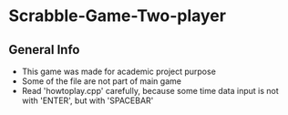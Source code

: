 # Scrabble-Game-Two-player
## General Info
* This game was made for academic project purpose
* Some of the file are not part of main game
* Read 'howtoplay.cpp' carefully, because some time data input is not with 'ENTER', but with 'SPACEBAR'
